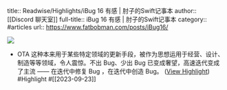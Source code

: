 title:: Readwise/Highlights/iBug 16 有感 | 肘子的Swift记事本
author:: [[Discord 聊天室]]
full-title:: iBug 16 有感 | 肘子的Swift记事本
category:: #articles
url:: https://www.fatbobman.com/posts/iBug16/

![](https://readwise-assets.s3.amazonaws.com/media/uploaded_book_covers/profile_182549/iBug16.png)
- OTA 这种本来用于某些特定领域的更新手段，被作为思想运用于经营、设计、制造等等领域，令人震惊。不出 Bug、少出 Bug 已变成奢望，高速迭代变成了主流 —— 在迭代中修复 Bug ，在迭代中创造 Bug。 ([View Highlight](https://read.readwise.io/read/01hayw9p85hb5cbq2v6jqj62ky)) #Highlight #[[2023-09-23]]